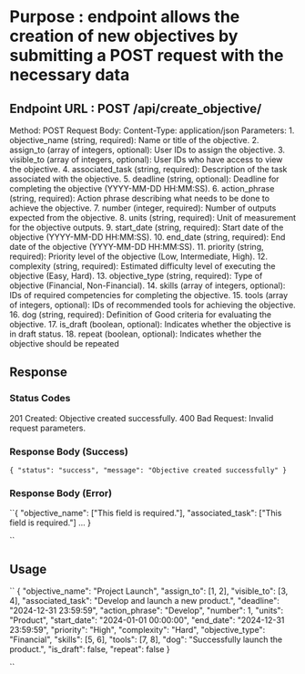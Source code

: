 # Purpose : endpoint allows the creation of new objectives by submitting a POST request with the necessary data

## Endpoint URL : POST /api/create_objective/

Method: POST
Request Body:
Content-Type: application/json
Parameters:
    1. objective_name (string, required): Name or title of the objective.
    2. assign_to (array of integers, optional): User IDs to assign the objective.
    3. visible_to (array of integers, optional): User IDs who have access to view the objective.
    4. associated_task (string, required): Description of the task associated with the objective.
    5. deadline (string, optional): Deadline for completing the objective (YYYY-MM-DD HH:MM:SS).
    6. action_phrase (string, required): Action phrase describing what needs to be done to achieve the objective.
    7. number (integer, required): Number of outputs expected from the objective.
    8. units (string, required): Unit of measurement for the objective outputs.
    9. start_date (string, required): Start date of the objective (YYYY-MM-DD HH:MM:SS).
    10. end_date (string, required): End date of the objective (YYYY-MM-DD HH:MM:SS).
    11. priority (string, required): Priority level of the objective (Low, Intermediate, High).
    12. complexity (string, required): Estimated difficulty level of executing the objective (Easy, Hard).
    13. objective_type (string, required): Type of objective (Financial, Non-Financial).
    14. skills (array of integers, optional): IDs of required competencies for completing the objective.
    15. tools (array of integers, optional): IDs of recommended tools for achieving the objective.
    16. dog (string, required): Definition of Good criteria for evaluating the objective.
    17. is_draft (boolean, optional): Indicates whether the objective is in draft status.
    18. repeat (boolean, optional): Indicates whether the objective should be repeated

## Response

### Status Codes

201 Created: Objective created successfully.
400 Bad Request: Invalid request parameters.

### Response Body (Success)

``{
  "status": "success",
  "message": "Objective created successfully"
}
``

### Response Body (Error)

``{
  "objective_name": ["This field is required."],
  "associated_task": ["This field is required."]
  ...
}

``

## Usage

``
{
  "objective_name": "Project Launch",
  "assign_to": [1, 2],
  "visible_to": [3, 4],
  "associated_task": "Develop and launch a new product.",
  "deadline": "2024-12-31 23:59:59",
  "action_phrase": "Develop",
  "number": 1,
  "units": "Product",
  "start_date": "2024-01-01 00:00:00",
  "end_date": "2024-12-31 23:59:59",
  "priority": "High",
  "complexity": "Hard",
  "objective_type": "Financial",
  "skills": [5, 6],
  "tools": [7, 8],
  "dog": "Successfully launch the product.",
  "is_draft": false,
  "repeat": false
}

``
